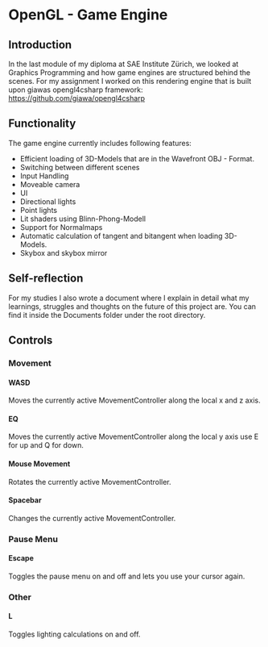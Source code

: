 # OpenGL - Game Engine

## Introduction

In the last module of my diploma at SAE Institute Zürich, we looked at Graphics Programming and how game engines are structured behind the scenes.
For my assignment I worked on this rendering engine that is built upon giawas opengl4csharp framework: https://github.com/giawa/opengl4csharp

## Functionality

The game engine currently includes following features:

- Efficient loading of 3D-Models that are in the Wavefront OBJ - Format.
- Switching between different scenes
- Input Handling
- Moveable camera
- UI
- Directional lights
- Point lights
- Lit shaders using Blinn-Phong-Modell
- Support for Normalmaps
- Automatic calculation of tangent and bitangent when loading 3D-Models.
- Skybox and skybox mirror

## Self-reflection

For my studies I also wrote a document where I explain in detail what my learnings, struggles and thoughts on the future of this project are.
You can find it inside the Documents folder under the root directory.

## Controls

### Movement
#### WASD
Moves the currently active MovementController along the local x and z axis.
#### EQ
Moves the currently active MovementController along the local y axis use E for up and Q for down.
#### Mouse Movement
Rotates the currently active MovementController.
#### Spacebar
Changes the currently active MovementController.

### Pause Menu
#### Escape
Toggles the pause menu on and off and lets you use your cursor again.

### Other
#### L
Toggles lighting calculations on and off.
